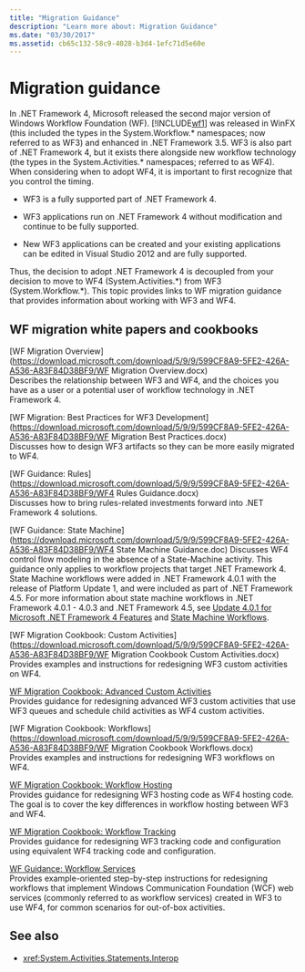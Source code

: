 ```yaml
---
title: "Migration Guidance"
description: "Learn more about: Migration Guidance"
ms.date: "03/30/2017"
ms.assetid: cb65c132-58c9-4028-b3d4-1efc71d5e60e
---
```

# Migration guidance

In .NET Framework 4, Microsoft released the second major version of Windows Workflow Foundation (WF). [!INCLUDE[wf1](../../../includes/wf1-md.md)] was released in WinFX (this included the types in the System.Workflow.\* namespaces; now referred to as WF3) and enhanced in .NET Framework 3.5. WF3 is also part of .NET Framework 4, but it exists there alongside new workflow technology (the types in the System.Activities.\* namespaces; referred to as WF4). When considering when to adopt WF4, it is important to first recognize that you control the timing.

- WF3 is a fully supported part of .NET Framework 4.

- WF3 applications run on .NET Framework 4 without modification and continue to be fully supported.

- New WF3 applications can be created and your existing applications can be edited in Visual Studio 2012 and are fully supported.

Thus, the decision to adopt .NET Framework 4 is decoupled from your decision to move to WF4 (System.Activities.\*) from WF3 (System.Workflow.\*). This topic provides links to WF migration guidance that provides information about working with WF3 and WF4.

## WF migration white papers and cookbooks

 [WF Migration Overview](https://download.microsoft.com/download/5/9/9/599CF8A9-5FE2-426A-A536-A83F84D38BF9/WF Migration Overview.docx)\
 Describes the relationship between WF3 and WF4, and the choices you have as a user or a potential user of workflow technology in .NET Framework 4.

 [WF Migration: Best Practices for WF3 Development](https://download.microsoft.com/download/5/9/9/599CF8A9-5FE2-426A-A536-A83F84D38BF9/WF Migration Best Practices.docx)\
 Discusses how to design WF3 artifacts so they can be more easily migrated to WF4.

 [WF Guidance: Rules](https://download.microsoft.com/download/5/9/9/599CF8A9-5FE2-426A-A536-A83F84D38BF9/WF4 Rules Guidance.docx)\
 Discusses how to bring rules-related investments forward into .NET Framework 4 solutions.

 [WF Guidance: State Machine](https://download.microsoft.com/download/5/9/9/599CF8A9-5FE2-426A-A536-A83F84D38BF9/WF4 State Machine Guidance.doc)
 Discusses WF4 control flow modeling in the absence of a State-Machine activity. This guidance only applies to workflow projects that target .NET Framework 4. State Machine workflows were added in .NET Framework 4.0.1 with the release of Platform Update 1, and were included as part of .NET Framework 4.5. For more information about state machine workflows in .NET Framework 4.0.1 - 4.0.3 and .NET Framework 4.5, see [Update 4.0.1 for Microsoft .NET Framework 4 Features](/previous-versions/dotnet/netframework-4.0/hh290669(v=vs.100)) and [State Machine Workflows](state-machine-workflows.md).

 [WF Migration Cookbook: Custom Activities](https://download.microsoft.com/download/5/9/9/599CF8A9-5FE2-426A-A536-A83F84D38BF9/WF Migration Cookbook Custom Activities.docx)\
 Provides examples and instructions for redesigning WF3 custom activities on WF4.

 [WF Migration Cookbook: Advanced Custom Activities](https://download.microsoft.com/download/5/9/9/599CF8A9-5FE2-426A-A536-A83F84D38BF9/WF%20Migration%20Cookbook%20Advanced%20Custom%20Activities.docx)\
 Provides guidance for redesigning advanced WF3 custom activities that use WF3 queues and schedule child activities as WF4 custom activities.

 [WF Migration Cookbook: Workflows](https://download.microsoft.com/download/5/9/9/599CF8A9-5FE2-426A-A536-A83F84D38BF9/WF Migration Cookbook Workflows.docx)\
 Provides examples and instructions for redesigning WF3 workflows on WF4.

 [WF Migration Cookbook: Workflow Hosting](https://download.microsoft.com/download/5/9/9/599CF8A9-5FE2-426A-A536-A83F84D38BF9/WF%20Migration%20Cookbook%20Workflow%20Hosting.docx)\
 Provides guidance for redesigning WF3 hosting code as WF4 hosting code. The goal is to cover the key differences in workflow hosting between WF3 and WF4.

 [WF Migration Cookbook: Workflow Tracking](https://download.microsoft.com/download/5/9/9/599CF8A9-5FE2-426A-A536-A83F84D38BF9/WF%20Migration%20Cookbook%20Workflow%20Tracking.docx)\
 Provides guidance for redesigning WF3 tracking code and configuration using equivalent WF4 tracking code and configuration.

 [WF Guidance: Workflow Services](https://download.microsoft.com/download/5/9/9/599CF8A9-5FE2-426A-A536-A83F84D38BF9/WF4%20Workflow%20Services%20Guidance.docx)\
 Provides example-oriented step-by-step instructions for redesigning workflows that implement Windows Communication Foundation (WCF) web services (commonly referred to as workflow services) created in WF3 to use WF4, for common scenarios for out-of-box activities.

## See also

- <xref:System.Activities.Statements.Interop>
